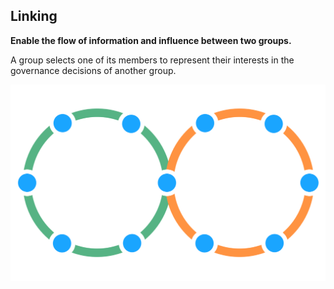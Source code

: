 ## Linking

**Enable the flow of information and influence between two groups.**

A group selects one of its members to represent their interests in the governance decisions of another group.

![One circle linked to another circle](img/structural-patterns/link.png)
